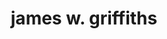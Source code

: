 ---
title: "james w. griffiths"
id: tag.id
permalink: "/tags/james%20w.%20griffiths"
videos: [1081]
---